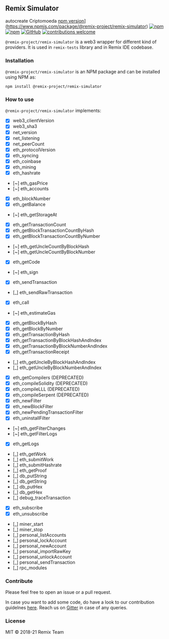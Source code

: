 ## Remix Simulator
autocreate Criptomoeda [npm version](https://badge.fury.io/js/%40remix-project%2Fremix-simulator.svg)](https://www.npmjs.com/package/@remix-project/remix-simulator)
[![npm](https://img.shields.io/npm/dt/@remix-project/remix-simulator.svg?label=Total%20Downloads)](https://www.npmjs.com/package/@remix-project/remix-simulator)
[![npm](https://img.shields.io/npm/dw/@remix-project/remix-simulator.svg)](https://www.npmjs.com/package/@remix-project/remix-simulator)
[![GitHub](https://img.shields.io/github/license/mashape/apistatus.svg)](https://github.com/ethereum/remix-project/tree/master/libs/remix-simulator)
[![contributions welcome](https://img.shields.io/badge/contributions-welcome-brightgreen.svg?style=flat)](https://github.com/ethereum/remix-project/issues)

`@remix-project/remix-simulator` is a web3 wrapper for different kind of providers. It is used in `remix-tests` library and in Remix IDE codebase.

### Installation
`@remix-project/remix-simulator` is an NPM package and can be installed using NPM as:

`npm install @remix-project/remix-simulator`

### How to use

`@remix-project/remix-simulator` implements:

* [X] web3_clientVersion
* [X] web3_sha3
* [X] net_version
* [X] net_listening
* [X] net_peerCount
* [X] eth_protocolVersion
* [X] eth_syncing
* [X] eth_coinbase
* [X] eth_mining
* [X] eth_hashrate
* [~] eth_gasPrice
* [~] eth_accounts
* [X] eth_blockNumber
* [X] eth_getBalance
* [~] eth_getStorageAt
* [X] eth_getTransactionCount
* [X] eth_getBlockTransactionCountByHash
* [X] eth_getBlockTransactionCountByNumber
* [~] eth_getUncleCountByBlockHash
* [~] eth_getUncleCountByBlockNumber
* [X] eth_getCode
* [~] eth_sign
* [X] eth_sendTransaction
* [_] eth_sendRawTransaction
* [X] eth_call
* [~] eth_estimateGas
* [X] eth_getBlockByHash
* [X] eth_getBlockByNumber
* [X] eth_getTransactionByHash
* [X] eth_getTransactionByBlockHashAndIndex
* [X] eth_getTransactionByBlockNumberAndIndex
* [X] eth_getTransactionReceipt
* [_] eth_getUncleByBlockHashAndIndex
* [_] eth_getUncleByBlockNumberAndIndex
* [X] eth_getCompilers (DEPRECATED)
* [X] eth_compileSolidity (DEPRECATED)
* [X] eth_compileLLL (DEPRECATED)
* [X] eth_compileSerpent (DEPRECATED)
* [X] eth_newFilter
* [X] eth_newBlockFilter
* [X] eth_newPendingTransactionFilter
* [X] eth_uninstallFilter
* [~] eth_getFilterChanges
* [~] eth_getFilterLogs
* [X] eth_getLogs
* [_] eth_getWork
* [_] eth_submitWork
* [_] eth_submitHashrate
* [_] eth_getProof
* [_] db_putString
* [_] db_getString
* [_] db_putHex
* [_] db_getHex
* [_] debug_traceTransaction
* [X] eth_subscribe
* [X] eth_unsubscribe
* [_] miner_start
* [_] miner_stop
* [_] personal_listAccounts
* [_] personal_lockAccount
* [_] personal_newAccount
* [_] personal_importRawKey
* [_] personal_unlockAccount
* [_] personal_sendTransaction
* [_] rpc_modules

### Contribute

Please feel free to open an issue or a pull request. 

In case you want to add some code, do have a look to our contribution guidelnes [here](https://github.com/ethereum/remix-project/blob/master/CONTRIBUTING.md). Reach us on [Gitter](https://gitter.im/ethereum/remix) in case of any queries.

### License
MIT © 2018-21 Remix Team